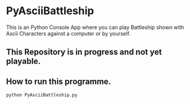 # PyAsciiBattleship
This is an Python Console App where you can play Battleship shown with Ascii Characters against a computer or by yourself.
## This Repository is in progress and not yet playable.

## How to run this programme.
`python PyAsciiBattleship.py`
